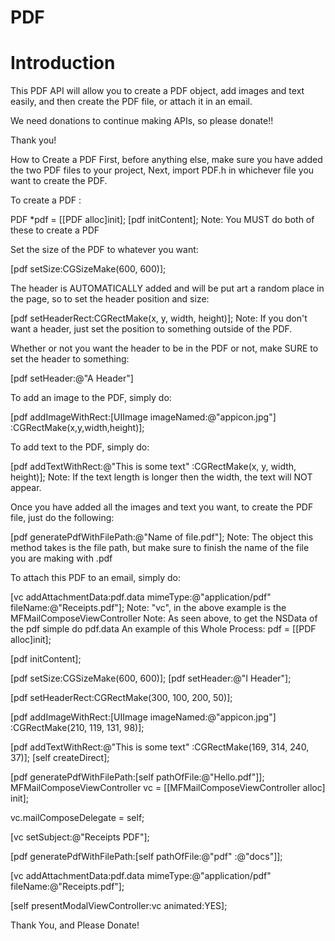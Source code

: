 PDF
===
Introduction
===
This PDF API will allow you to create a PDF object, add images and text easily, and then create the PDF file, or attach it in an email.

We need donations to continue making APIs, so please donate!!

Thank you!

How to Create a PDF
First, before anything else, make sure you have added the two PDF files to your project, Next, import PDF.h in whichever file you want to create the PDF.

To create a PDF :

PDF *pdf = [[PDF alloc]init]; [pdf initContent]; Note: You MUST do both of these to create a PDF

Set the size of the PDF to whatever you want:

[pdf setSize:CGSizeMake(600, 600)];

The header is AUTOMATICALLY added and will be put art a random place in the page, so to set the header position and size:

[pdf setHeaderRect:CGRectMake(x, y, width, height)]; Note: If you don't want a header, just set the position to something outside of the PDF.

Whether or not you want the header to be in the PDF or not, make SURE to set the header to something:

[pdf setHeader:@"A Header"]

To add an image to the PDF, simply do:

[pdf addImageWithRect:[UIImage imageNamed:@"appicon.jpg"] :CGRectMake(x,y,width,height)];

To add text to the PDF, simply do:

[pdf addTextWithRect:@"This is some text" :CGRectMake(x, y, width, height)]; Note: If the text length is longer then the width, the text will NOT appear.

Once you have added all the images and text you want, to create the PDF file, just do the following:

[pdf generatePdfWithFilePath:@"Name of file.pdf"]; Note: The object this method takes is the file path, but make sure to finish the name of the file you are making with .pdf

To attach this PDF to an email, simply do:

[vc addAttachmentData:pdf.data mimeType:@"application/pdf" fileName:@"Receipts.pdf"];
Note: "vc", in the above example is the MFMailComposeViewController Note: As seen above, to get the NSData of the pdf simple do pdf.data
An example of this Whole Process:
pdf = [[PDF alloc]init];

[pdf initContent];

[pdf setSize:CGSizeMake(600, 600)]; [pdf setHeader:@"I Header"];

[pdf setHeaderRect:CGRectMake(300, 100, 200, 50)];

[pdf addImageWithRect:[UIImage imageNamed:@"appicon.jpg"] :CGRectMake(210, 119, 131, 98)];

[pdf addTextWithRect:@"This is some text" :CGRectMake(169, 314, 240, 37)]; [self createDirect];

[pdf generatePdfWithFilePath:[self pathOfFile:@"Hello.pdf"]]; MFMailComposeViewController vc = [[MFMailComposeViewController alloc] init];

vc.mailComposeDelegate = self;

[vc setSubject:@"Receipts PDF"];

[pdf generatePdfWithFilePath:[self pathOfFile:@"pdf" :@"docs"]];

[vc addAttachmentData:pdf.data mimeType:@"application/pdf" fileName:@"Receipts.pdf"];

[self presentModalViewController:vc animated:YES];

Thank You, and Please Donate!